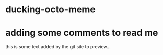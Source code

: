 # ducking-octo-meme
# adding some comments to read me

this is some text added by the git site to preview...
